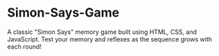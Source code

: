 # Simon-Says-Game
A classic "Simon Says" memory game built using HTML, CSS, and JavaScript. Test your memory and reflexes as the sequence grows with each round!
